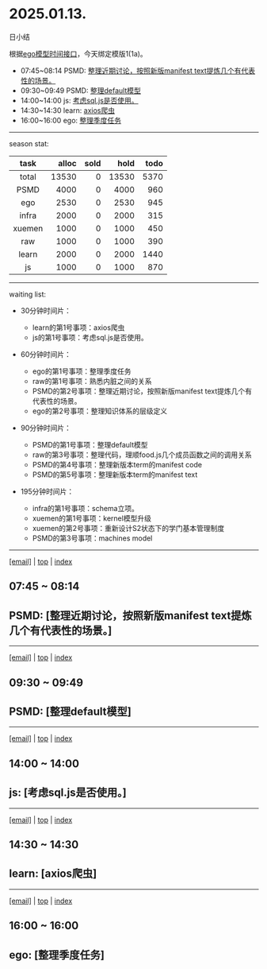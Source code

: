 # 2025.01.13.
日小结

<a id="top"></a>
根据[ego模型时间接口](https://gitee.com/hyg/blog/blob/master/timeflow.md)，今天绑定模版1(1a)。

<a id="index"></a>
- 07:45~08:14	PSMD: [整理近期讨论，按照新版manifest text提炼几个有代表性的场景。](#20250113074500)
- 09:30~09:49	PSMD: [整理default模型](#20250113093000)
- 14:00~14:00	js: [考虑sql.js是否使用。](#20250113140000)
- 14:30~14:30	learn: [axios爬虫](#20250113143000)
- 16:00~16:00	ego: [整理季度任务](#20250113160000)

---
season stat:

| task | alloc | sold | hold | todo |
| :---: | ---: | ---: | ---: | ---: |
| total | 13530 | 0 | 13530 | 5370 |
| PSMD | 4000 | 0 | 4000 | 960 |
| ego | 2530 | 0 | 2530 | 945 |
| infra | 2000 | 0 | 2000 | 315 |
| xuemen | 1000 | 0 | 1000 | 450 |
| raw | 1000 | 0 | 1000 | 390 |
| learn | 2000 | 0 | 2000 | 1440 |
| js | 1000 | 0 | 1000 | 870 |

---
waiting list:


- 30分钟时间片：
  - learn的第1号事项：axios爬虫
  - js的第1号事项：考虑sql.js是否使用。

- 60分钟时间片：
  - ego的第1号事项：整理季度任务
  - raw的第1号事项：熟悉内脏之间的关系
  - PSMD的第2号事项：整理近期讨论，按照新版manifest text提炼几个有代表性的场景。
  - ego的第2号事项：整理知识体系的层级定义

- 90分钟时间片：
  - PSMD的第1号事项：整理default模型
  - raw的第3号事项：整理代码，理顺food.js几个成员函数之间的调用关系
  - PSMD的第4号事项：整理新版本term的manifest code
  - PSMD的第5号事项：整理新版本term的manifest text

- 195分钟时间片：
  - infra的第1号事项：schema立项。
  - xuemen的第1号事项：kernel模型升级
  - xuemen的第2号事项：重新设计S2状态下的学门基本管理制度
  - PSMD的第3号事项：machines model

---
<a href="mailto:huangyg@mars22.com?subject=关于2025.01.13.[整理近期讨论，按照新版manifest text提炼几个有代表性的场景。]任务&body=日期: 2025.01.13.%0D%0A序号: 5%0D%0A手稿:../../draft/2025/20250113.01.md%0D%0A---请勿修改邮件主题及以上内容 从下一行开始写您的想法---%0D%0A">[email]</a> | [top](#top) | [index](#index)
<a id="20250113074500"></a>
## 07:45 ~ 08:14
## PSMD: [整理近期讨论，按照新版manifest text提炼几个有代表性的场景。]


---
<a href="mailto:huangyg@mars22.com?subject=关于2025.01.13.[整理default模型]任务&body=日期: 2025.01.13.%0D%0A序号: 7%0D%0A手稿:../../draft/2025/20250113.02.md%0D%0A---请勿修改邮件主题及以上内容 从下一行开始写您的想法---%0D%0A">[email]</a> | [top](#top) | [index](#index)
<a id="20250113093000"></a>
## 09:30 ~ 09:49
## PSMD: [整理default模型]


---
<a href="mailto:huangyg@mars22.com?subject=关于2025.01.13.[考虑sql.js是否使用。]任务&body=日期: 2025.01.13.%0D%0A序号: 9%0D%0A手稿:../../draft/2025/20250113.03.md%0D%0A---请勿修改邮件主题及以上内容 从下一行开始写您的想法---%0D%0A">[email]</a> | [top](#top) | [index](#index)
<a id="20250113140000"></a>
## 14:00 ~ 14:00
## js: [考虑sql.js是否使用。]


---
<a href="mailto:huangyg@mars22.com?subject=关于2025.01.13.[axios爬虫]任务&body=日期: 2025.01.13.%0D%0A序号: 10%0D%0A手稿:../../draft/2025/20250113.04.md%0D%0A---请勿修改邮件主题及以上内容 从下一行开始写您的想法---%0D%0A">[email]</a> | [top](#top) | [index](#index)
<a id="20250113143000"></a>
## 14:30 ~ 14:30
## learn: [axios爬虫]


---
<a href="mailto:huangyg@mars22.com?subject=关于2025.01.13.[整理季度任务]任务&body=日期: 2025.01.13.%0D%0A序号: 12%0D%0A手稿:../../draft/2025/20250113.05.md%0D%0A---请勿修改邮件主题及以上内容 从下一行开始写您的想法---%0D%0A">[email]</a> | [top](#top) | [index](#index)
<a id="20250113160000"></a>
## 16:00 ~ 16:00
## ego: [整理季度任务]

